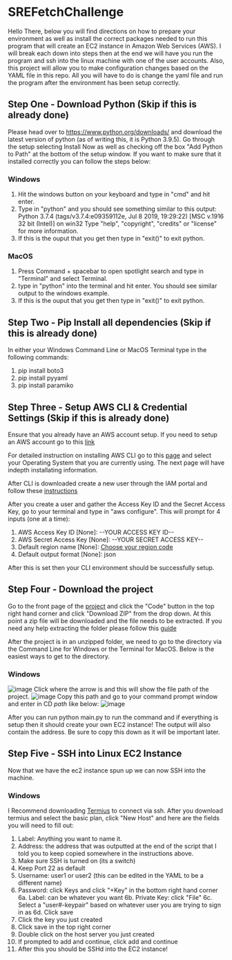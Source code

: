 # SREFetchChallenge
 
 Hello There,
 below you will find directions on how to prepare your environment as well as install the correct packages needed to run this program that will create an EC2 instance in Amazon Web Services (AWS). I will break each down into steps then at the end we will have you run the program and ssh into the linux machine with one of the user accounts. Also, this project will allow you to make configuration changes based on the YAML file in this repo. All you will have to do is change the yaml file and run the program after the environment has been setup correctly.
 
 ## Step One - Download Python (Skip if this is already done)
 
 Please head over to https://www.python.org/downloads/ and download the latest version of python (as of writing this, it is Python 3.9.5). Go through the setup selecting Install Now as well as checking off the box "Add Python to Path" at the bottom of the setup window. If you want to make sure that it installed correctly you can follow the steps below:
 ### Windows
 
 1. Hit the windows button on your keyboard and type in "cmd" and hit enter.
 2. Type in "python" and you should see something similar to this output: Python 3.7.4 (tags/v3.7.4:e09359112e, Jul  8 2019, 19:29:22) [MSC v.1916 32 bit (Intel)] on win32
Type "help", "copyright", "credits" or "license" for more information.
 3. If this is the ouput that you get then type in "exit()" to exit python.

### MacOS

 1. Press Command + spacebar to open spotlight search and type in "Terminal" and select Terminal.
 2. type in "python" into the terminal and hit enter. You should see similar output to the windows example.
 3. If this is the ouput that you get then type in "exit()" to exit python.

## Step Two - Pip Install all dependencies (Skip if this is already done)

In either your Windows Command Line or MacOS Terminal type in the following commands:
 1. pip install boto3
 2. pip install pyyaml
 3. pip install paramiko

## Step Three - Setup AWS CLI & Credential Settings (Skip if this is already done)

Ensure that you already have an AWS account setup. If you need to setup an AWS account go to this [link](https://portal.aws.amazon.com/billing/signup#/start)

For detailed instruction on installing AWS CLI go to this [page](https://docs.aws.amazon.com/cli/latest/userguide/install-cliv2.html) and select your Operating System that you are currently using. The next page will have indepth installating information.

After CLI is downloaded create a new user through the IAM portal and follow these [instructions](https://docs.aws.amazon.com/IAM/latest/UserGuide/id_users_create.html#id_users_create_console)

After you create a user and gather the Access Key ID and the Secret Access Key, go to your terminal and type in "aws configure". This will prompt for 4 inputs (one at a time):
 1. AWS Access Key ID [None]: --YOUR ACCESS KEY ID--
 2. AWS Secret Access Key [None]: --YOUR SECRET ACCESS KEY--
 3. Default region name [None]: [Choose your region code](https://docs.aws.amazon.com/AWSEC2/latest/UserGuide/using-regions-availability-zones.html)
 4. Default output format [None]: json

After this is set then your CLI environment should be successfully setup.

## Step Four - Download the project

Go to the front page of the [project](https://github.com/daceyh123/SREFetchChallenge) and click the "Code" button in the top right hand corner and click "Download ZIP" from the drop down. At this point a zip file will be downloaded and the file needs to be extracted. If you need any help extracting the folder please follow this [guide](https://www.softwaretestinghelp.com/how-to-open-a-zip-file/)

After the project is in an unzipped folder, we need to go to the directory via the Command Line for Windows or the Terminal for MacOS. Below is the easiest ways to get to the directory.

### Windows
![image](https://user-images.githubusercontent.com/36930977/119420588-d4878900-bcca-11eb-96ba-981e36fa1569.png)
Click where the arrow is and this will show the file path of the project.
![image](https://user-images.githubusercontent.com/36930977/119420692-13b5da00-bccb-11eb-9948-82391d6843ab.png)
Copy this path and go to your command prompt window and enter in CD *path* like below:
![image](https://user-images.githubusercontent.com/36930977/119421011-b706ef00-bccb-11eb-9041-5b2255b86e20.png)

After you can run python main.py to run the command and if everything is setup then it should create your own EC2 instance! The output will also contain the address. Be sure to copy this down as it will be important later.

## Step Five - SSH into Linux EC2 Instance

Now that we have the ec2 instance spun up we can now SSH into the machine. 

### Windows
I Recommend downloading [Termius](https://termius.com/) to connect via ssh. After you download termius and select the basic plan, click "New Host" and here are the fields you will need to fill out:
 1. Label: Anything you want to name it.
 2. Address: the address that was outputted at the end of the script that I told you to keep copied somewhere in the instructions above.
 3. Make sure SSH is turned on (its a switch)
 4. Keep Port 22 as default
 5. Username: user1 or user2 (this can be edited in the YAML to be a different name)
 6. Password: click Keys and click "+Key" in the bottom right hand corner
   6a. Label: can be whatever you want
   6b. Private Key: click "File"
   6c. Select a "user#-keypair" based on whatever user you are trying to sign in as
   6d. Click save
 7. Click the key you just created
 8. Click save in the top right corner
 9. Double click on the host server you just created
 10. If prompted to add and continue, click add and continue
 11. After this you should be SSHd into the EC2 instance!
   

